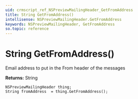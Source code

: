 ```yaml
---
uid: crmscript_ref_NSPreviewMailingHeader_GetFromAddress
title: String GetFromAddress()
intellisense: NSPreviewMailingHeader.GetFromAddress
keywords: NSPreviewMailingHeader, GetFromAddress
so.topic: reference
---
```


# String GetFromAddress()

Email address to put in the From header of the messages

**Returns:** String

```crmscript
NSPreviewMailingHeader thing;
String fromAddress  = thing.GetFromAddress();
```

